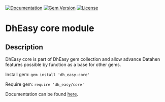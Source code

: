 [![Documentation](http://img.shields.io/badge/docs-rdoc.info-blue.svg)](http://rubydoc.org/gems/dh_easy-core/frames)
[![Gem Version](https://badge.fury.io/rb/dh_easy-core.svg)](http://github.com/DataHenOfficial/dh_easy-core/releases)
[![License](http://img.shields.io/badge/license-MIT-yellowgreen.svg)](#license)

# DhEasy core module
## Description

DhEasy core is part of DhEasy gem collection and allow advance Datahen features possible by function as a base for other gems.

Install gem:
```gem install 'dh_easy-core'```

Require gem:
```require 'dh_easy/core'```

Documentation can be found [here](http://rubydoc.org/gems/dh_easy-core/frames).
